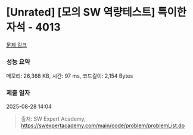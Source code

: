 # [Unrated] [모의 SW 역량테스트] 특이한 자석 - 4013 

[문제 링크](https://swexpertacademy.com/main/code/problem/problemDetail.do?contestProbId=AWIeV9sKkcoDFAVH) 

### 성능 요약

메모리: 26,368 KB, 시간: 97 ms, 코드길이: 2,154 Bytes

### 제출 일자

2025-08-28 14:04



> 출처: SW Expert Academy, https://swexpertacademy.com/main/code/problem/problemList.do